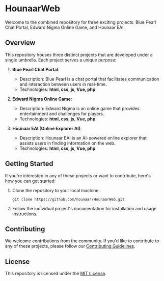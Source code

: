 

# HounaarWeb

Welcome to the combined repository for three exciting projects: Blue Pearl Chat Portal, Edward Nigma Online Game, and Hounaar EAI.

## Overview

This repository houses three distinct projects that are developed under a single umbrella. Each project serves a unique purpose:

1. **Blue Pearl Chat Portal**:
   - Description: Blue Pearl is a chat portal that facilitates communication and interaction between users in real-time.
   - Technologies: <b>html, css, js, Vue, php</b>
  

2. **Edward Nigma Online Game**:
   - Description: Edward Nigma is an online game that provides entertainment and challenges for players.
   - Technologies: <b>html, css, js, Vue, php</b>
   

3. **Hounaar EAI (Online Explorer AI)**:
   - Description: Hounaar EAI is an AI-powered online explorer that assists users in finding information on the web.
   - Technologies: <b>html, css, js, Vue, php</b>
   

## Getting Started

If you're interested in any of these projects or want to contribute, here's how you can get started:

1. Clone the repository to your local machine:
   ```
   git clone https://github.com/hounaar/HounaarWeb.git
   ```

2. Follow the individual project's documentation for installation and usage instructions.

## Contributing

We welcome contributions from the community. If you'd like to contribute to any of these projects, please follow our [Contributing Guidelines](CONTRIBUTING.md).


## License

This repository is licensed under the [MIT License](LICENSE).


